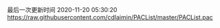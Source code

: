最后一次更新时间 2020-11-20 05:30:20
https://raw.githubusercontent.com/cdlaimin/PACList/master/PACList.pac

